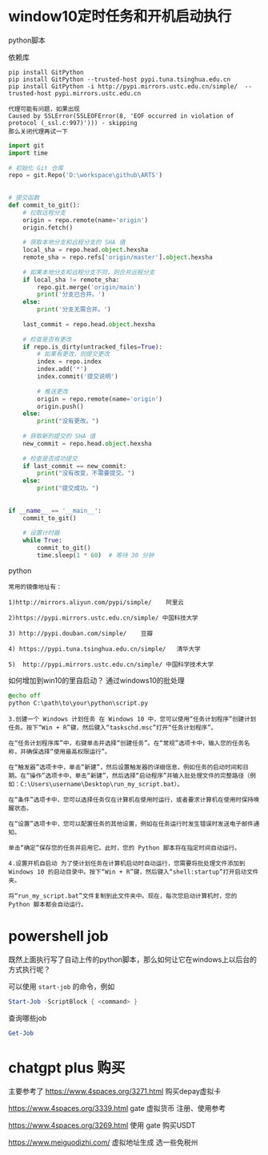 

# window10定时任务和开机启动执行

python脚本

依赖库
```
pip install GitPython
pip install GitPython --trusted-host pypi.tuna.tsinghua.edu.cn
pip install GitPython -i http://pypi.mirrors.ustc.edu.cn/simple/  --trusted-host pypi.mirrors.ustc.edu.cn

代理可能有问题，如果出现
Caused by SSLError(SSLEOFError(8, 'EOF occurred in violation of protocol (_ssl.c:997)'))) - skipping
那么关闭代理再试一下

```

```python
import git  
import time  
  
# 初始化 Git 仓库  
repo = git.Repo('D:\workspace\github\ARTS')  
  
  
# 提交函数  
def commit_to_git():  
    # 拉取远程分支  
    origin = repo.remote(name='origin')  
    origin.fetch()  
  
    # 获取本地分支和远程分支的 SHA 值  
    local_sha = repo.head.object.hexsha  
    remote_sha = repo.refs['origin/master'].object.hexsha  
  
    # 如果本地分支和远程分支不同，则合并远程分支  
    if local_sha != remote_sha:  
        repo.git.merge('origin/main')  
        print('分支已合并。')  
    else:  
        print('分支无需合并。')  
  
    last_commit = repo.head.object.hexsha  
  
    # 检查是否有更改  
    if repo.is_dirty(untracked_files=True):  
        # 如果有更改，则提交更改  
        index = repo.index  
        index.add('*')  
        index.commit('提交说明')  
  
        # 推送更改  
        origin = repo.remote(name='origin')  
        origin.push()  
    else:  
        print("没有更改。")  
  
    # 获取新的提交的 SHA 值  
    new_commit = repo.head.object.hexsha  
  
    # 检查是否成功提交  
    if last_commit == new_commit:  
        print("没有改变，不需要提交。")  
    else:  
        print("提交成功。")  
  
  
if __name__ == '__main__':  
    commit_to_git()  
  
    # 设置计时器  
    while True:  
        commit_to_git()  
        time.sleep(1 * 60)  # 等待 30 分钟

```


python
```
常用的镜像地址有： 

1)http://mirrors.aliyun.com/pypi/simple/    阿里云

2)https://pypi.mirrors.ustc.edu.cn/simple/ 中国科技大学

3) http://pypi.douban.com/simple/    豆瓣

4) https://pypi.tuna.tsinghua.edu.cn/simple/   清华大学

5)  http://pypi.mirrors.ustc.edu.cn/simple/ 中国科学技术大学

```


如何增加到win10的里自启动？
通过windows10的批处理
```bat
@echo off
python C:\path\to\your\python\script.py

```

```
3.创建一个 Windows 计划任务 在 Windows 10 中，您可以使用“任务计划程序”创建计划任务。按下“Win + R”键，然后键入“taskschd.msc”打开“任务计划程序”。

在“任务计划程序库”中，右键单击并选择“创建任务”。在“常规”选项卡中，输入您的任务名称，并确保选择“使用最高权限运行”。

在“触发器”选项卡中，单击“新建”，然后设置触发器的详细信息，例如任务的启动时间和日期。在“操作”选项卡中，单击“新建”，然后选择“启动程序”并输入批处理文件的完整路径（例如：C:\Users\username\Desktop\run_my_script.bat）。

在“条件”选项卡中，您可以选择任务仅在计算机在使用时运行，或者要求计算机在使用时保持唤醒状态。

在“设置”选项卡中，您可以配置任务的其他设置，例如在任务运行时发生错误时发送电子邮件通知。

单击“确定”保存您的任务并启用它。此时，您的 Python 脚本将在指定时间自动运行。

4.设置开机自启动 为了使计划任务在计算机启动时自动运行，您需要将批处理文件添加到 Windows 10 的启动目录中。按下“Win + R”键，然后键入“shell:startup”打开启动文件夹。

将“run_my_script.bat”文件复制到此文件夹中。现在，每次您启动计算机时，您的 Python 脚本都会自动运行。
```




# powershell job
既然上面执行写了自动上传的python脚本，那么如何让它在windows上以后台的方式执行呢？

可以使用 `start-job` 的命令，例如

```powershell
Start-Job -ScriptBlock { <command> }

```


查询哪些job
```powershell
Get-Job
```




# chatgpt plus 购买

主要参考了
https://www.4spaces.org/3271.html  购买depay虚拟卡


https://www.4spaces.org/3339.html gate 虚拟货币 注册、使用参考


https://www.4spaces.org/3269.html  使用 gate 购买USDT


https://www.meiguodizhi.com/  虚拟地址生成 选一些免税州